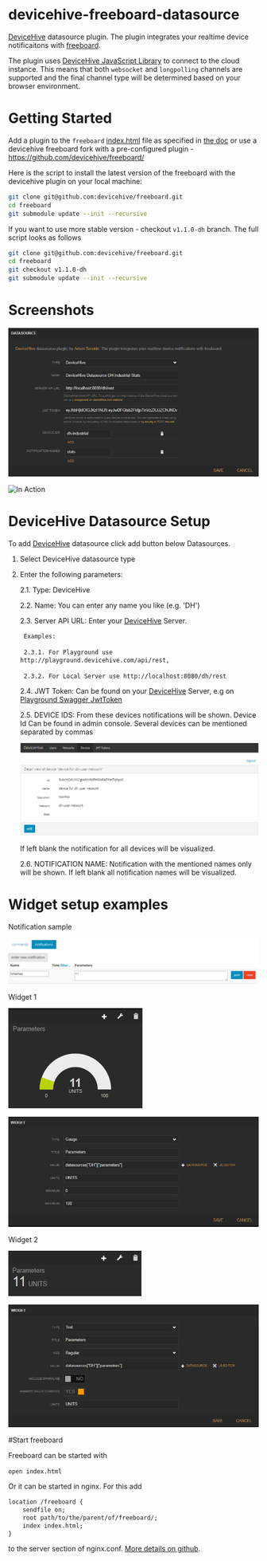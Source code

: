 # devicehive-freeboard-datasource

[DeviceHive](http://devicehive.com) datasource plugin. The plugin integrates your realtime device notificaitons with [freeboard](freeboard.io).

The plugin uses [DeviceHive JavaScript Library](https://github.com/devicehive/devicehive-javascript) to connect to the cloud instance. This means that both `websocket` and `longpolling` channels are supported and the final channel type will be determined based on your browser environment.

# Getting Started

Add a plugin to the `freeboard` [index.html](https://github.com/Freeboard/freeboard/blob/master/index.html) file as specified in [the doc](https://github.com/Freeboard/freeboard#testing-plugins) or use a devicehive freeboard fork with a pre-configured plugin - https://github.com/devicehive/freeboard/

Here is the script to install the latest version of the freeboard with the devicehive plugin on your local machine:

```sh
git clone git@github.com:devicehive/freeboard.git
cd freeboard
git submodule update --init --recursive
```

If you want to use more stable version - checkout `v1.1.0-dh` branch. The full script looks as follows

```sh
git clone git@github.com:devicehive/freeboard.git
cd freeboard
git checkout v1.1.0-dh
git submodule update --init --recursive
```

# Screenshots

![UI](/res/screen-1.png)

![In Action](/res/screen-2.gif)

# DeviceHive Datasource Setup

To add [DeviceHive](http://devicehive.com) datasource click add button below Datasources.
1. Select DeviceHive datasource type

2. Enter the following parameters:
    
    2.1. Type: DeviceHive
    
    2.2. Name: You can enter any name you like (e.g. 'DH')
    
    2.3. Server API URL: Enter your [DeviceHive](http://devicehive.com) Server.
     
        Examples: 
    
        2.3.1. For Playground use http://playground.devicehive.com/api/rest,
    
        2.3.2. For Local Server use http://localhost:8080/dh/rest
    
    2.4. JWT Token: Can be found on your [DeviceHive](http://devicehive.com) Server, e.g on [Playground Swagger JwtToken](http://playground.dev.devicehive.com/api/swagger.html?url=http://playground.dev.devicehive.com:80/api/rest/swagger.json#!/JwtToken/login)
    
    2.5. DEVICE IDS: From these devices notifications will be shown. Device Id Can be found in admin console. Several devices can be mentioned separated by commas
    
    ![Devices](/res/devices.png)
    
    If left blank the notification for all devices will be visualized.
    
    2.6. NOTIFICATION NAME: Notification with the mentioned names only will be shown. If left blank all notification names will be visualized.
     
# Widget setup examples

Notification sample

![Notification](/res/notification.png)

Widget 1

![Widget 1](/res/widget-1.png)

![Widget 1 Setup](/res/widget-1-setup.png)

Widget 2

![Widget 2](/res/widget-2.png)

![Widget 2 Setup](/res/widget-2-setup.png)

#Start freeboard

Freeboard can be started with

`open index.html`
    
Or it can be started in nginx. For this add
     
```
location /freeboard {
    sendfile on;
    root path/to/the/parent/of/freeboard/;
    index index.html;
}
```

to the server section of nginx.conf. [More details on github](https://github.com/devicehive/freeboard).
